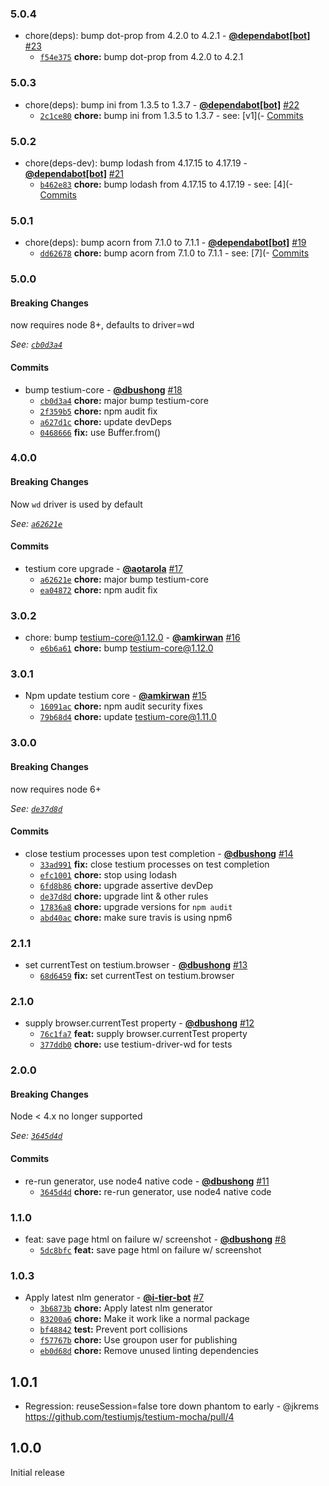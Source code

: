 ### 5.0.4

* chore(deps): bump dot-prop from 4.2.0 to 4.2.1 - **[@dependabot[bot]](https://github.com/apps/dependabot)** [#23](https://github.com/testiumjs/testium-mocha/pull/23)
  - [`f54e375`](https://github.com/testiumjs/testium-mocha/commit/f54e375609599e5b576b323d85b63c351ac34141) **chore:** bump dot-prop from 4.2.0 to 4.2.1


### 5.0.3

* chore(deps): bump ini from 1.3.5 to 1.3.7 - **[@dependabot[bot]](https://github.com/apps/dependabot)** [#22](https://github.com/testiumjs/testium-mocha/pull/22)
  - [`2c1ce80`](https://github.com/testiumjs/testium-mocha/commit/2c1ce80d7bc2f68280c6af99b2021c80b2b5c16f) **chore:** bump ini from 1.3.5 to 1.3.7 - see: [v1](- [Commits](https://github.com/isaacs/ini/compare/v1)


### 5.0.2

* chore(deps-dev): bump lodash from 4.17.15 to 4.17.19 - **[@dependabot[bot]](https://github.com/apps/dependabot)** [#21](https://github.com/testiumjs/testium-mocha/pull/21)
  - [`b462e83`](https://github.com/testiumjs/testium-mocha/commit/b462e8393cfef28af7f9fdbb95d319aad1ad09b9) **chore:** bump lodash from 4.17.15 to 4.17.19 - see: [4](- [Commits](https://github.com/lodash/lodash/compare/4)


### 5.0.1

* chore(deps): bump acorn from 7.1.0 to 7.1.1 - **[@dependabot[bot]](https://github.com/apps/dependabot)** [#19](https://github.com/testiumjs/testium-mocha/pull/19)
  - [`dd62678`](https://github.com/testiumjs/testium-mocha/commit/dd626783499927f3910996207b8e417fd0ca3f13) **chore:** bump acorn from 7.1.0 to 7.1.1 - see: [7](- [Commits](https://github.com/acornjs/acorn/compare/7)


### 5.0.0

#### Breaking Changes

now requires node 8+, defaults to driver=wd

*See: [`cb0d3a4`](https://github.com/testiumjs/testium-mocha/commit/cb0d3a47af4a1c3132dbe7bc6574382bb2daf586)*

#### Commits

* bump testium-core - **[@dbushong](https://github.com/dbushong)** [#18](https://github.com/testiumjs/testium-mocha/pull/18)
  - [`cb0d3a4`](https://github.com/testiumjs/testium-mocha/commit/cb0d3a47af4a1c3132dbe7bc6574382bb2daf586) **chore:** major bump testium-core
  - [`2f359b5`](https://github.com/testiumjs/testium-mocha/commit/2f359b5d6449ff9c56bccbf082e2e097d84ba15c) **chore:** npm audit fix
  - [`a627d1c`](https://github.com/testiumjs/testium-mocha/commit/a627d1c7df22084c99458d722057986da9dd37fb) **chore:** update devDeps
  - [`0468666`](https://github.com/testiumjs/testium-mocha/commit/0468666137494c9e3d4993d9617f94d54e297620) **fix:** use Buffer.from()


### 4.0.0

#### Breaking Changes

Now `wd` driver is used by default

*See: [`a62621e`](https://github.com/testiumjs/testium-mocha/commit/a62621eaa5a0756e7f57539ee6a1d6091ecc88aa)*

#### Commits

* testium core upgrade - **[@aotarola](https://github.com/aotarola)** [#17](https://github.com/testiumjs/testium-mocha/pull/17)
  - [`a62621e`](https://github.com/testiumjs/testium-mocha/commit/a62621eaa5a0756e7f57539ee6a1d6091ecc88aa) **chore:** major bump testium-core
  - [`ea04872`](https://github.com/testiumjs/testium-mocha/commit/ea048726d9fe9c254042d229ecd66362a425f73a) **chore:** npm audit fix


### 3.0.2

* chore: bump testium-core@1.12.0 - **[@amkirwan](https://github.com/amkirwan)** [#16](https://github.com/testiumjs/testium-mocha/pull/16)
  - [`e6b6a61`](https://github.com/testiumjs/testium-mocha/commit/e6b6a61481f9ad6fdfa3b1782f435ba661339dc6) **chore:** bump testium-core@1.12.0


### 3.0.1

* Npm update testium core - **[@amkirwan](https://github.com/amkirwan)** [#15](https://github.com/testiumjs/testium-mocha/pull/15)
  - [`16091ac`](https://github.com/testiumjs/testium-mocha/commit/16091ac05248642440c813cf8182257502692a13) **chore:** npm audit security fixes
  - [`79b68d4`](https://github.com/testiumjs/testium-mocha/commit/79b68d4404da4b0573f33f9f7f41ee2fbe27b814) **chore:** update testium-core@1.11.0


### 3.0.0

#### Breaking Changes

now requires node 6+

*See: [`de37d8d`](https://github.com/testiumjs/testium-mocha/commit/de37d8d841fc02440e39cf8d0c83960a79d7e268)*

#### Commits

* close testium processes upon test completion - **[@dbushong](https://github.com/dbushong)** [#14](https://github.com/testiumjs/testium-mocha/pull/14)
  - [`33ad991`](https://github.com/testiumjs/testium-mocha/commit/33ad99180a05ed18ed7f18889d0e76724de28bfe) **fix:** close testium processes on test completion
  - [`efc1001`](https://github.com/testiumjs/testium-mocha/commit/efc10014ace3e0b4d87971d6a3dfceabf9d599ff) **chore:** stop using lodash
  - [`6fd8b86`](https://github.com/testiumjs/testium-mocha/commit/6fd8b861ceedf6742d6b878fd7d68e8863cbe88b) **chore:** upgrade assertive devDep
  - [`de37d8d`](https://github.com/testiumjs/testium-mocha/commit/de37d8d841fc02440e39cf8d0c83960a79d7e268) **chore:** upgrade lint & other rules
  - [`17836a8`](https://github.com/testiumjs/testium-mocha/commit/17836a82ec720e470b94cac8dc21c1923bbf011d) **chore:** upgrade versions for `npm audit`
  - [`abd40ac`](https://github.com/testiumjs/testium-mocha/commit/abd40ac4de72f0f1021ad0ce507696e18b47f6d1) **chore:** make sure travis is using npm6


### 2.1.1

* set currentTest on testium.browser - **[@dbushong](https://github.com/dbushong)** [#13](https://github.com/testiumjs/testium-mocha/pull/13)
  - [`68d6459`](https://github.com/testiumjs/testium-mocha/commit/68d64597df52d15416cfec969239eed229319ae6) **fix:** set currentTest on testium.browser


### 2.1.0

* supply browser.currentTest property - **[@dbushong](https://github.com/dbushong)** [#12](https://github.com/testiumjs/testium-mocha/pull/12)
  - [`76c1fa7`](https://github.com/testiumjs/testium-mocha/commit/76c1fa75d3b34b9fb8fa80eed7fb894505c0013e) **feat:** supply browser.currentTest property
  - [`377ddb0`](https://github.com/testiumjs/testium-mocha/commit/377ddb093848bb19daaf542e998daf2dc4372b10) **chore:** use testium-driver-wd for tests


### 2.0.0

#### Breaking Changes

Node < 4.x no longer supported

*See: [`3645d4d`](https://github.com/testiumjs/testium-mocha/commit/3645d4dbcec21408629bde3af49220b617f86c7d)*

#### Commits

* re-run generator, use node4 native code - **[@dbushong](https://github.com/dbushong)** [#11](https://github.com/testiumjs/testium-mocha/pull/11)
  - [`3645d4d`](https://github.com/testiumjs/testium-mocha/commit/3645d4dbcec21408629bde3af49220b617f86c7d) **chore:** re-run generator, use node4 native code


### 1.1.0

* feat: save page html on failure w/ screenshot - **[@dbushong](https://github.com/dbushong)** [#8](https://github.com/testiumjs/testium-mocha/pull/8)
  - [`5dc8bfc`](https://github.com/testiumjs/testium-mocha/commit/5dc8bfc8ca2ed578b649216cceb9277b6d32ed0a) **feat:** save page html on failure w/ screenshot


### 1.0.3

* Apply latest nlm generator - **[@i-tier-bot](https://github.com/i-tier-bot)** [#7](https://github.com/testiumjs/testium-mocha/pull/7)
  - [`3b6873b`](https://github.com/testiumjs/testium-mocha/commit/3b6873bab0051afce37ae7ef0ba92111c642f516) **chore:** Apply latest nlm generator
  - [`83200a6`](https://github.com/testiumjs/testium-mocha/commit/83200a6ff003b9e83cf6dc00fadd815e355a10e2) **chore:** Make it work like a normal package
  - [`bf48842`](https://github.com/testiumjs/testium-mocha/commit/bf48842da3e6eca918d5e40f636bfecd3a94aa63) **test:** Prevent port collisions
  - [`f57767b`](https://github.com/testiumjs/testium-mocha/commit/f57767baba7f8e6a126757a6836f478f7632afac) **chore:** Use groupon user for publishing
  - [`eb0d68d`](https://github.com/testiumjs/testium-mocha/commit/eb0d68d495eeab3804ba3489272038f8b7a06acd) **chore:** Remove unused linting dependencies


1.0.1
-----
* Regression: reuseSession=false tore down phantom to early - @jkrems
  https://github.com/testiumjs/testium-mocha/pull/4

1.0.0
-----
Initial release
